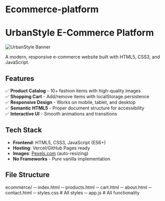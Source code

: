 # Ecommerce-platform
# UrbanStyle E-Commerce Platform

![UrbanStyle Banner](https://images.pexels.com/photos/934070/pexels-photo-934070.jpeg)

A modern, responsive e-commerce website built with HTML5, CSS3, and JavaScript.

## Features

✅ **Product Catalog** - 10+ fashion items with high-quality images  
✅ **Shopping Cart** - Add/remove items with localStorage persistence  
✅ **Responsive Design** - Works on mobile, tablet, and desktop  
✅ **Semantic HTML5** - Proper document structure for accessibility  
✅ **Interactive UI** - Smooth animations and transitions  

## Tech Stack

- **Frontend**: HTML5, CSS3, JavaScript (ES6+)
- **Hosting**: Vercel/GitHub Pages ready
- **Images**: [Pexels.com](https://pexels.com) (auto-resizing)
- **No Frameworks** - Pure vanilla implementation

## File Structure

ecommerce/
─ index.html
─ products.html
─ cart.html
─ about.html
─ contact.html
─ styles.css # All styles
─ app.js # All functionality

